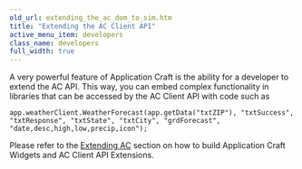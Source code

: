 ```yaml
---
old_url: extending_the_ac_dom_to_sim.htm
title: "Extending the AC Client API"
active_menu_item: developers
class_name: developers
full_width: true
---
```



A very powerful feature of Application Craft is the ability for a developer to extend the AC API. This way, you can embed complex functionality in libraries that can be accessed by the AC Client API with code such as

    app.weatherClient.WeatherForecast(app.getData("txtZIP"), "txtSuccess", "txtResponse", "txtState", "txtCity", "grdForecast", "date,desc,high,low,precip,icon"); 
   

Please refer to the [Extending AC](/developers/documentation/extending-ac/) section on how to build Application Craft Widgets and AC Client API Extensions.


